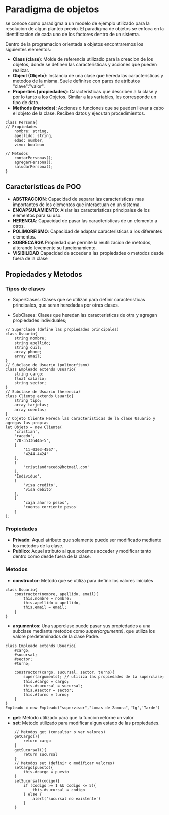 # Paradigma de objetos

se conoce como paradigma a un modelo de ejemplo utilizado para la resolucion de algun planteo previo. El paradigma de objetos se enfoca en la identificacion de cada uno de los factores dentro de un sistema.

Dentro de la programacion orientada a objetos encontraremos los siguientes elementos:

* __Class (clase)__: Molde de referencia utilizado para la creacion de los objetos, donde se definen las caracteristicas y acciones que pueden realizar.
* __Object (Objeto)__: Instancia de una clase que hereda las caracteristicas y metodos de la misma. Suele definirse con pares de atributos "clave":"valor".
* __Properties (propiedades)__: Caracteristicas que describen a la clase y por lo tanto a los Objetos. Similar a las variables, les corresponde un tipo de dato.
* __Methods (metodos)__: Acciones o funciones que se pueden llevar a cabo el objeto de la clase. Reciben datos y ejecutan procedimientos.

```
class Persona{
// Propiedades
    nombre: string,
    apellido: string,
    edad: number,
    vivo: boolean

// Metodos
    contarPersonas();
    agregarPersona();
    saludarPersona();
}
```
## Caracteristicas de POO

* __ABSTRACCION__: Capacidad de separar las caracteristicas mas importantes de los elementos que interactuan en un sistema.
* __ENCAPSULAMIENTO__: Aislar las caracteristicas principales de los elementos para su uso.
* __HERENCIA__: Capacidad de pasar las caracteristicas de un elemento a otros.
* __POLIMORFISMO__: Capacidad de adaptar caracteristicas a los diferentes elementos.
* __SOBRECARGA__ Propiedad que permite la reutilizacion de metodos, alterando levemente su funcionamiento.
* __VISIBILIDAD__ Capacidad de acceder a las propiedades o metodos desde fuera de la clase

## Propiedades y Metodos

### Tipos de clases
* SuperClases: Clases que se utilizan para definir caracteristicas principales, que seran heredadas por otras clases.

* SubClases: Clases que heredan las caracteristicas de otra y agregan propiedades individuales;

```
// Superclase (define las propiedades principales)
class Usuario{
    string nombre;
    string apellido;
    string cuil;
    array phone;
    array email;
}
// Subclase de Usuario (polimorfismo)
class Empleado extends Usuario{
    string cargo;
    float salario;
    string sector;
}
// Subclase de Usuario (herencia)
class Cliente extends Usuario{
    string tipo;
    array tarjetas;
    array cuentas;
}
// Objeto Cliente Hereda las caracteristicas de la clase Usuario y agregas las propias
let Objeto = new Cliente(
    'cristian',
    'racedo',
    '20-35336446-5',
    [
        '11-0303-4567',
        '4244-4424'
    ],
    [
        'cristiandracedo@hotmail.com'
    ],
    'Individuo',
    [
        'visa credito', 
        'visa debito'
    ],
    [
        'caja ahorro pesos',
        'cuenta corriente pesos'
    ]
);
```

### Propiedades
* __Privado__: Aquel atributo que solamente puede ser modificado mediante los metodos de la clase.
* __Publico__: Aquel atributo al que podemos acceder y modificar tanto dentro como desde fuera de la clase.

### Metodos
* __constructor__: Metodo que se utiliza para definir los valores iniciales

```
class Usuario{
    constructor(nombre, apellido, email){
        this.nombre = nombre;
        this.apellido = apellido,
        this.email = email;
    }
}
```
* __argumentos__: Una superclase puede pasar sus propiedades a una subclase mediante metodos como _super(arguments)_, que utiliza los valore predeteminados de la clase Padre. 

```
class Empleado extends Usuario{
    #cargo;
    #sucursal;
    #sector;
    #turno;

    constructor(cargo, sucursal, sector, turno){
        super(arguments); // utiliza las propiedades de la superclase;
        this.#cargo = cargo;
        this.#sucursal = sucursal;
        this.#sector = sector;
        this.#turno = turno;
    }
}
Empleado = new Empleado("supervisor","Lomas de Zamora",'7g','Tarde')
```
* __get__: Metodo utilizado para que la funcion retorne un valor
* __set__: Metodo utilizado para modificar algun estado de las propiedades.

```
    // Metodos get (consultar o ver valores)
    getCargo(){
        return cargo
    }
    getSucursal(){
        return sucursal
    }
    // Metodos set (definir o modificar valores)
    setCargo(puesto){
        this.#cargo = puesto
    }
    setSucursal(codigo){
        if (codigo >= 1 && codigo <= 5){
            this.#sucursal = codigo
        } else {
            alert('sucursal no existente')
        }
    }
```